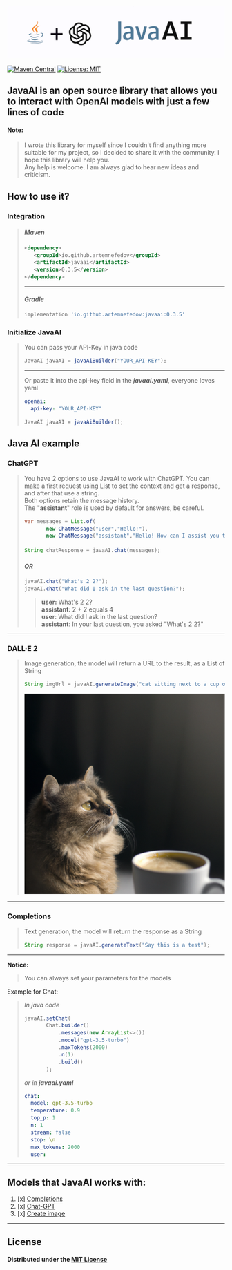 ![JavaAI logo](https://github.com/artemnefedov/JavaAI/blob/resource/img/javaAi_logo.png?raw=true)

[![Maven Central](https://img.shields.io/maven-central/v/io.github.artemnefedov/javaai.svg?label=Maven%20Central)](https://search.maven.org/search?q=g:%22io.github.artemnefedov%22%20AND%20a:%22javaai%22)
[![License: MIT](https://img.shields.io/badge/License-MIT-yellow.svg)](https://github.com/artemnefedov/JavaAI/blob/main/LICENSE)
## JavaAI is an open source library that allows you to interact with OpenAI models with just a few lines of code

#### Note:

> I wrote this library for myself since I couldn't find anything more suitable for my project, so I decided to share it
> with the community. I hope this library will help you.<br>
> Any help is welcome. I am always glad to hear new ideas and criticism.

## How to use it?

### Integration

>#### _Maven_
>
>```xml
><dependency>
>    <groupId>io.github.artemnefedov</groupId>
>    <artifactId>javaai</artifactId>
>    <version>0.3.5</version>
></dependency>
>```
> ___
>#### _Gradle_
>
>```groovy
>implementation 'io.github.artemnefedov:javaai:0.3.5'
>```

### Initialize JavaAI

> You can pass your API-Key in java code
>```java
>JavaAI javaAI = javaAiBuilder("YOUR_API-KEY");
>```
> ___
>
> Or paste it into the api-key field in the _**javaai.yaml**_, everyone loves yaml
>```yaml
>openai:
>   api-key: "YOUR_API-KEY"
>```
>```java
>JavaAI javaAI = javaAiBuilder();
>```

## Java AI example

### ChatGPT

>You have 2 options to use JavaAI to work with ChatGPT.
You can make a first request using List<ChatMessage> to set the context and get a response, and after that use a string.
<br>Both options retain the message history.
<br>The "**assistant**" role is used by default for answers, be careful.
>```java
>var messages = List.of(
>        new ChatMessage("user","Hello!"),
>        new ChatMessage("assistant","Hello! How can I assist you today?"));
>
>String chatResponse = javaAI.chat(messages);
>```
>#### _OR_
>```java
>javaAI.chat("What's 2 2?"); 
>javaAI.chat("What did I ask in the last question?");
>```
> > **user:** What's 2 2?<br>
> > **assistant:** 2 + 2 equals 4<br>
> > **user**: What did I ask in the last question?<br>
> > **assistant**: In your last question, you asked "What's 2 2?"<br>
---
### DALL·E 2
>Image generation, the model will return a URL to the result, as a List of String
>```java
>String imgUrl = javaAI.generateImage("cat sitting next to a cup of coffee");
>```
> ![cat_image](https://github.com/artemnefedov/JavaAI/blob/resource/img/cat_%20of_coffee.png?raw=true)
---
### Completions
>Text generation, the model will return the response as a String
>```java
>String response = javaAI.generateText("Say this is a test");
>```
---
**Notice:**

> You can always set your parameters for the models

Example for Chat:
> _In java code_
>```java
>javaAI.setChat(
>        Chat.builder()
>            .messages(new ArrayList<>())
>            .model("gpt-3.5-turbo")
>            .maxTokens(2000)
>            .n(1)
>            .build()
>        );
>```
> _or in **javaai.yaml**_
> ```yaml
> chat:
>   model: gpt-3.5-turbo
>   temperature: 0.9
>   top_p: 1
>   n: 1
>   stream: false
>   stop: \n
>   max_tokens: 2000
>   user:
> ```
---

## Models that JavaAI works with:

1. [x] [Completions](https://platform.openai.com/docs/api-reference/completions)
2. [x] [Chat-GPT](https://platform.openai.com/docs/api-reference/chat)
3. [x] [Create image](https://platform.openai.com/docs/api-reference/images/create)

---
## License

#### Distributed under the [MIT License](./LICENSE)
